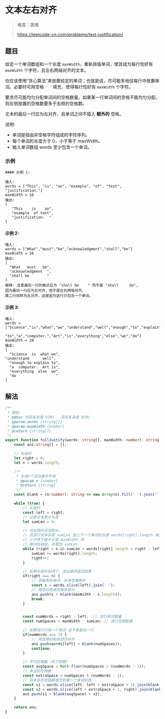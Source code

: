 # 文本左右对齐

> 难度：困难
>
> https://leetcode-cn.com/problems/text-justification/

## 题目

给定一个单词数组和一个长度 `maxWidth`，重新排版单词，使其成为每行恰好有 `maxWidth` 个字符，且左右两端对齐的文本。

你应该使用“贪心算法”来放置给定的单词；也就是说，尽可能多地往每行中放置单词。必要时可用空格 `' '` 填充，使得每行恰好有 `maxWidth` 个字符。

要求尽可能均匀分配单词间的空格数量。如果某一行单词间的空格不能均匀分配，则左侧放置的空格数要多于右侧的空格数。

文本的最后一行应为左对齐，且单词之间不插入 **额外的** 空格。

说明:

- 单词是指由非空格字符组成的字符序列。
- 每个单词的长度大于 0，小于等于 maxWidth。
- 输入单词数组 words 至少包含一个单词。

### 示例

```
#### 示例 1:

输入:
words = ["This", "is", "an", "example", "of", "text", "justification."]
maxWidth = 16
输出:
[
   "This    is    an",
   "example  of text",
   "justification.  "
]
```

#### 示例 2:

```
输入:
words = ["What","must","be","acknowledgment","shall","be"]
maxWidth = 16
输出:
[
  "What   must   be",
  "acknowledgment  ",
  "shall be        "
]
解释: 注意最后一行的格式应为 "shall be    " 而不是 "shall     be",
因为最后一行应为左对齐，而不是左右两端对齐。       
第二行同样为左对齐，这是因为这行只包含一个单词。
```

#### 示例 3:

```
输入:
words = ["Science","is","what","we","understand","well","enough","to","explain",
         "to","a","computer.","Art","is","everything","else","we","do"]
maxWidth = 20
输出:
[
  "Science  is  what we",
"understand      well",
  "enough to explain to",
  "a  computer.  Art is",
  "everything  else  we",
  "do                  "
]
```

## 解法

```typescript
/**
 * 模拟
 * @desc 时间复杂度 O(M)   空间复杂度 O(M)
 * @param words {string[]}
 * @param maxWidth {number}
 * @return {string[]}
 */
export function fullJustify(words: string[], maxWidth: number): string[] {
    const ans:string[] = [];

    // 右指针
    let right = 0;
    let n = words.length;

    /**
     * 生成n个空白格字符串
     * @param n {number}
     * @return {string}
     */
    const blank = (n:number): string => new Array(n).fill(' ').join('');

    while (true) {
        // 左指针
        const left = right;
        // 记录文本累计长度
        let sumLen = 0;

        // 当右指针还没到头，
        // 且该行文本长度 sumLen 加上下一个单词的长度 words[right].length 再加上最小空格数 right-left
        // 小于等于最大长度 maxWidth 时
        // 移动右指标，并累加 sumLen
        while (right < n && sumLen + words[right].length + right - left <= maxWidth) {
            sumLen += words[right].length;
            right++;
        }

        // 如果右指针到顶了，退出循环返回结果
        if(right === n) {
            // 获取剩余单词，并用空格隔开
            const s = words.slice(left).join(' ');
            // 用空白格填充剩余部分
            ans.push(s + blank(maxWidth - s.length));
            break;
        }


        const numWords = right - left;  // 该行单词数量
        const numSpaces = maxWidth - sumLen; // 该行空格数量

        // 如果该行只有一个单词 且不是最后一行
        if(numWords === 1) {
            // 用空格将剩余部分补齐
            ans.push(words[left] + blank(numSpaces));
            continue;
        }

        // 平均空格数（向下取整）
        const avgSpace = Math.floor(numSpaces / (numWords - 1));
        // 多出的空格数
        const extraSpace = numSpaces % (numWords - 1);
        // 将多余的空格数填充到第一个单词后面
        const s1 = words.slice(left, left + extraSpace + 1).join(blank(avgSpace + 1));
        const s2 = words.slice(left + extraSpace + 1, right).join(blank(avgSpace));
        ans.push(s1 + blank(avgSpace) + s2);
    }

    return ans;
}
```